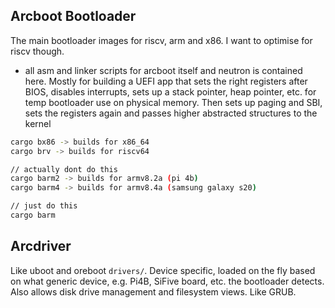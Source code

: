 ## Arcboot Bootloader

The main bootloader images for riscv, arm and x86. I want to optimise for riscv though.

- all asm and linker scripts for arcboot itself and neutron is contained here. Mostly for building a UEFI app that sets the right registers after BIOS, disables interrupts, sets up a stack pointer, heap pointer, etc. for temp bootloader use on physical memory. Then sets up paging and SBI, sets the registers again and passes higher abstracted structures to the kernel

```bash
cargo bx86 -> builds for x86_64
cargo brv -> builds for riscv64

// actually dont do this
cargo barm2 -> builds for armv8.2a (pi 4b)
cargo barm4 -> builds for armv8.4a (samsung galaxy s20)

// just do this
cargo barm
```

## Arcdriver

Like uboot and oreboot `drivers/`. Device specific, loaded on the fly based on what generic device, e.g. Pi4B, SiFive board, etc. the bootloader detects. Also allows disk drive management and filesystem views. Like GRUB.
